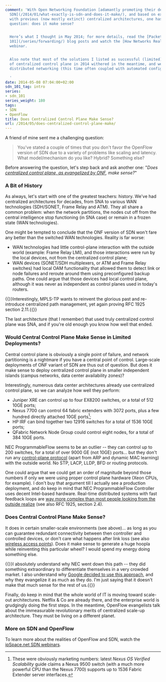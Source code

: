 ```yaml
---
comment: 'With Open Networking Foundation [adamantly promoting their definition of
  SDN](/2014/01/what-exactly-is-sdn-and-does-it-make/), and based on experiences
  with previous (now mostly extinct) centralized architectures, one has to ask a simple
  question: does it make sense?


  Here’s what I thought in May 2014; for more details, read the [Packet Forwarding
  101](/series/forwarding/) blog posts and watch the [How Networks Really Work](https://www.ipspace.net/How_Networks_Really_Work)
  webinar.


  Also note that most of the solutions I listed as successful (limited) implementations
  of centralized control plane in 2014 withered in the meantime, and we''re back to
  distributed networking (this time often coupled with automated configuration deployment).

  '
date: 2014-05-08 07:04:00+02:00
sdn_101_tag: intro
series:
- sdn_101
series_weight: 180
tags:
- SDN
- OpenFlow
title: Does Centralized Control Plane Make Sense?
url: /2014/05/does-centralized-control-plane-make/
---
```

A friend of mine sent me a challenging question:

> You\'ve stated a couple of times that you don\'t favor the OpenFlow version of SDN due to a variety of problems like scaling and latency. What model/mechanism do you like? Hybrid? Something else?

Before answering the question, let's step back and ask another one: "*Does* [*centralized control plane, as evangelized by ONF*](/2014/01/what-exactly-is-sdn-and-does-it-make/)*, make sense?*"
<!--more-->
### A Bit of History

As always, let's start with one of the greatest teachers: history. We've had centralized architectures for decades, from SNA to various WAN technologies (SDH/SONET, Frame Relay and ATM). They all share a common problem: when the network partitions, the nodes cut off from the central intelligence stop functioning (in SNA case) or remain in a frozen state (WAN technologies).

One might be tempted to conclude that the ONF version of SDN won't fare any better than the switched WAN technologies. Reality is far worse:

-   WAN technologies had little control-plane interaction with the outside world (example: Frame Relay LMI), and those interactions were run by the local devices, not from the centralized control plane;
-   WAN devices (SONET/SDH multiplexers, or ATM and Frame Relay switches) had local OAM functionality that allowed them to detect link or node failures and reroute around them using preconfigured backup paths. One could argue that those devices had local control plane, although it was never as independent as control planes used in today's routers.

{{<note>}}Interestingly, MPLS-TP wants to reinvent the glorious past and re-introduce centralized path management, yet again proving RFC 1925 section 2.11.{{</note>}}

The last architecture (that I remember) that used truly centralized control plane was SNA, and if you're old enough you know how well that ended.

### Would Central Control Plane Make Sense in Limited Deployments?

Central control plane is obviously a single point of failure, and network partitioning is a nightmare if you have a central point of control. Large-scale deployments of ONF variant of SDN are thus out of question. But does it make sense to deploy centralized control plane in smaller independent islands (campus networks, data center availability zones)?

Interestingly, numerous data center architectures already use centralized control plane, so we can analyze how well they perform:

-   Juniper XRE can control up to four EX8200 switches, or a total of 512 10GE ports;
-   Nexus 7700 can control 64 fabric extenders with 3072 ports, plus a few hundred directly attached 10GE ports[^FE];
-   HP IRF can bind together two 12916 switches for a total of 1536 10GE ports;
-   QFabric Network Node Group could control eight nodes, for a total of 384 10GE ports.

[^FE]: These were obviously marketing numbers: latest _Nexus OS Verified Scalability_ guide claims a Nexus 9500 switch (with a much more powerful CPU than the Nexus 7700) supports up to 1536 Fabric Extender server interfaces.

NEC ProgrammableFlow seems to be an outlier -- they can control up to 200 switches, for a total of over 9000 GE (not 10GE) ports... but they don't run any [control-plane protocol](/2013/06/implementing-control-plane-protocols/) (apart from ARP and dynamic MAC learning) with the outside world. No STP, LACP, LLDP, BFD or routing protocols.

One could argue that we could get an order of magnitude beyond those numbers if only we were using proper control plane hardware (Xeon CPUs, for example). I don't buy that argument till I actually see a production deployment, and do keep in mind that NEC ProgrammableFlow Controller uses decent Intel-based hardware. Real-time distributed systems with fast feedback loops are [way more complex than most people looking from the outside realize](/2013/09/openflow-fabric-controllers-are-light/) (see also RFC 1925, section 2.4).

### Does Central Control Plane Make Sense?

It does in certain smaller-scale environments (see above)... as long as you can guarantee redundant connectivity between then controller and controlled devices, or don't care what happens after link loss (see also [wireless access points](http://en.wikipedia.org/wiki/Wireless_access_point)). Does it make sense to generate a huge hoopla while reinventing this particular wheel? I would spend my energy doing something else.

{{<note>}}I absolutely understand why NEC went down this path -- they did something extraordinary to differentiate themselves in a very crowded market. I also understand why [Google decided to use this approach](/2012/05/openflow-google-brilliant-but-not/), and why they evangelize it as much as they do. I'm just saying that it doesn't make that much sense for the rest of us.{{</note>}}

Finally, do keep in mind that the whole world of IT is moving toward scale-out architectures. Netflix & Co are already there, and the enterprise world is grudgingly doing the first steps. In the meantime, OpenFlow evangelists talk about the immeasurable revolutionary merits of centralized scale-up architecture. They must be living on a different planet.

### More on SDN and OpenFlow

To learn more about the realities of OpenFlow and SDN, watch the [ipSpace.net SDN webinars](http://www.ipspace.net/Roadmap/SDN_and_OpenFlow_webinars).
